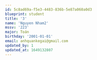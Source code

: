 ```yaml
---
id: 5c8ad69a-f5e3-4483-836b-5e87a060a0d3
blueprint: student
title: '3'
name: 'Nguyen Nham2'
mssv: '223'
major: Toán
birthday: '2001-01-01'
email: anhquankegai@gmail.com
updated_by: 1
updated_at: 1649132807
---
```

